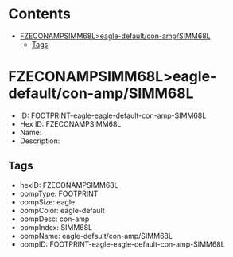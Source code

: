 



Contents
========

* [FZECONAMPSIMM68L>eagle-default/con-amp/SIMM68L](#fzeconampsimm68leagle-defaultcon-ampsimm68l)
	* [Tags](#tags)

# FZECONAMPSIMM68L>eagle-default/con-amp/SIMM68L

- ID: FOOTPRINT-eagle-eagle-default-con-amp-SIMM68L
- Hex ID: FZECONAMPSIMM68L
- Name: 
- Description: 

## Tags

- hexID: FZECONAMPSIMM68L
- oompType: FOOTPRINT
- oompSize: eagle
- oompColor: eagle-default
- oompDesc: con-amp
- oompIndex: SIMM68L
- oompName: eagle-default/con-amp/SIMM68L
- oompID: FOOTPRINT-eagle-eagle-default-con-amp-SIMM68L
